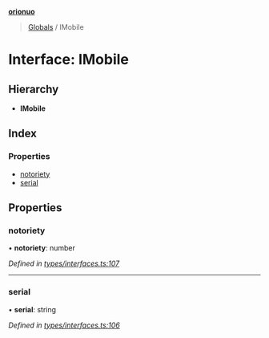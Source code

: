 **[orionuo](../README.md)**

> [Globals](../globals.md) / IMobile

# Interface: IMobile

## Hierarchy

* **IMobile**

## Index

### Properties

* [notoriety](imobile.md#notoriety)
* [serial](imobile.md#serial)

## Properties

### notoriety

•  **notoriety**: number

*Defined in [types/interfaces.ts:107](https://github.com/msviha/orionuo/blob/5f19aed/src/types/interfaces.ts#L107)*

___

### serial

•  **serial**: string

*Defined in [types/interfaces.ts:106](https://github.com/msviha/orionuo/blob/5f19aed/src/types/interfaces.ts#L106)*
